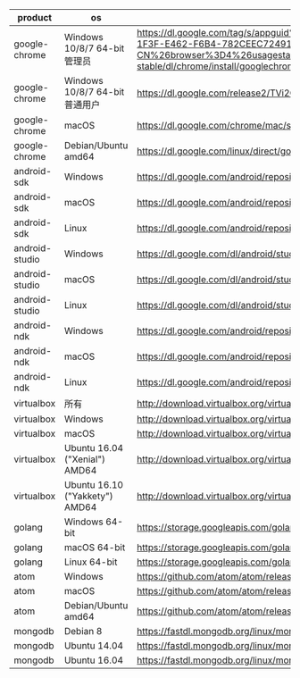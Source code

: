 product | os | uri | filename
--------|----|-----|---------
google-chrome | Windows 10/8/7 64-bit管理员 | https://dl.google.com/tag/s/appguid%3D%7B8A69D345-D564-463C-AFF1-A69D9E530F96%7D%26iid%3D%7BBF9FDEDC-1F3F-E462-F6B4-782CEEC72491%7D%26lang%3Dzh-CN%26browser%3D4%26usagestats%3D1%26appname%3DGoogle%2520Chrome%26needsadmin%3Dprefers%26ap%3Dx64-stable/dl/chrome/install/googlechromestandaloneenterprise64.msi | chrome/win/59.0.3071.86_googlechromestandaloneenterprise64.msi
google-chrome | Windows 10/8/7 64-bit普通用户 | https://dl.google.com/release2/TVi2QMXKGV8/59.0.3071.86_chrome_installer.exe | chrome/win/59.0.3071.86_chrome_installer.exe
google-chrome | macOS | https://dl.google.com/chrome/mac/stable/GGRO/googlechrome.dmg | chrome/mac/59.0.3071.86_googlechrome.dmg
google-chrome | Debian/Ubuntu amd64 | https://dl.google.com/linux/direct/google-chrome-stable_current_amd64.deb | chrome/linux/59.0.3071.86_google-chrome-stable_current_amd64.deb
android-sdk | Windows | https://dl.google.com/android/repository/sdk-tools-windows-3859397.zip |
android-sdk | macOS | https://dl.google.com/android/repository/sdk-tools-darwin-3859397.zip |
android-sdk | Linux | https://dl.google.com/android/repository/sdk-tools-linux-3859397.zip |
android-studio | Windows | https://dl.google.com/dl/android/studio/install/2.3.3.0/android-studio-ide-162.4069837-windows.exe | /dev/null
android-studio | macOS | https://dl.google.com/dl/android/studio/install/2.3.3.0/android-studio-ide-162.4069837-mac.dmg |
android-studio | Linux | https://dl.google.com/dl/android/studio/ide-zips/2.3.3.0/android-studio-ide-162.4069837-linux.zip |
android-ndk | Windows | https://dl.google.com/android/repository/android-ndk-r15-windows-x86_64.zip |
android-ndk | macOS | https://dl.google.com/android/repository/android-ndk-r15-darwin-x86_64.zip |
android-ndk | Linux | https://dl.google.com/android/repository/android-ndk-r15-linux-x86_64.zip |
virtualbox | 所有 | http://download.virtualbox.org/virtualbox/5.1.10/Oracle_VM_VirtualBox_Extension_Pack-5.1.10-112026.vbox-extpack |
virtualbox | Windows | http://download.virtualbox.org/virtualbox/5.1.10/VirtualBox-5.1.10-112026-Win.exe |
virtualbox | macOS | http://download.virtualbox.org/virtualbox/5.1.10/VirtualBox-5.1.10-112026-OSX.dmg |
virtualbox | Ubuntu 16.04 ("Xenial") AMD64 | http://download.virtualbox.org/virtualbox/5.1.10/virtualbox-5.1_5.1.10-112026~Ubuntu~xenial_amd64.deb | virtualbox/5.1.10/virtualbox-5.1.10-112026-Ubuntu-xenial-amd64.deb
virtualbox | Ubuntu 16.10 ("Yakkety") AMD64 | http://download.virtualbox.org/virtualbox/5.1.10/virtualbox-5.1_5.1.10-112026~Ubuntu~yakkety_amd64.deb | virtualbox/5.1.10/virtualbox-5.1.10-112026-Ubuntu-yakkety-amd64.deb
golang | Windows 64-bit | https://storage.googleapis.com/golang/go1.8.3.windows-amd64.msi |
golang | macOS 64-bit | https://storage.googleapis.com/golang/go1.8.3.darwin-amd64.pkg |
golang | Linux 64-bit | https://storage.googleapis.com/golang/go1.8.3.linux-amd64.tar.gz |
atom | Windows | https://github.com/atom/atom/releases/download/v1.17.2/AtomSetup.exe | atom/atom-windows-1.17.2.exe
atom | macOS | https://github.com/atom/atom/releases/download/v1.17.2/atom-mac.zip | atom/atom-mac-1.17.2.zip
atom | Debian/Ubuntu amd64 | https://github.com/atom/atom/releases/download/v1.17.2/atom-amd64.deb | atom/atom-amd64-1.17.2.deb
mongodb | Debian 8 | https://fastdl.mongodb.org/linux/mongodb-linux-x86_64-debian81-3.4.0.tgz |
mongodb | Ubuntu 14.04 | https://fastdl.mongodb.org/linux/mongodb-linux-x86_64-ubuntu1404-3.4.0.tgz |
mongodb | Ubuntu 16.04 | https://fastdl.mongodb.org/linux/mongodb-linux-x86_64-ubuntu1604-3.4.0.tgz |
